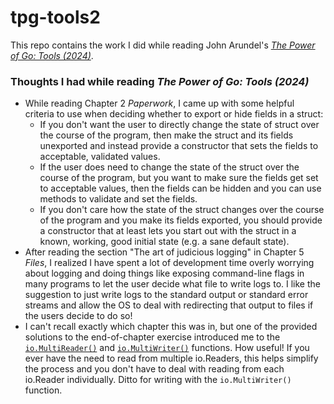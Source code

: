 # tpg-tools2
This repo contains the work I did while reading John Arundel's [_The Power of Go: Tools (2024)_](https://bitfieldconsulting.com/books/tools).


### Thoughts I had while reading _The Power of Go: Tools (2024)_
- While reading Chapter 2 _Paperwork_, I came up with some helpful criteria to use when deciding whether to export or hide fields in a struct:
  - If you don't want the user to directly change the state of struct over the course of the program, then make the struct and its fields unexported and instead provide a constructor that sets the fields to acceptable, validated values.
  - If the user does need to change the state of the struct over the course of the program, but you want to make sure the fields get set to acceptable values, then the fields can be hidden and you can use methods to validate and set the fields.
  - If you don't care how the state of the struct changes over the course of the program and you make its fields exported, you should provide a constructor that at least lets you start out with the struct in a known, working, good initial state (e.g. a sane default state).
- After reading the section "The art of judicious logging" in Chapter 5 _Files_, I realized I have spent a lot of development time overly worrying about logging and doing things like exposing command-line flags in many programs to let the user decide what file to write logs to. I like the suggestion to just write logs to the standard output or standard error streams and allow the OS to deal with redirecting that output to files if the users decide to do so!
- I can't recall exactly which chapter this was in, but one of the provided solutions to the end-of-chapter exercise introduced me to the [`io.MultiReader()`](https://pkg.go.dev/io#MultiReader) and [`io.MultiWriter()`](https://pkg.go.dev/io#MultiWriter) functions. How useful! If you ever have the need to read from multiple io.Readers, this helps simplify the process and you don't have to deal with reading from each io.Reader individually. Ditto for writing with the `io.MultiWriter()` function.
  